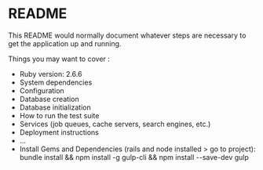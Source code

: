 # README

This README would normally document whatever steps are necessary to get the
application up and running.

Things you may want to cover :

* Ruby version: 2.6.6
* System dependencies
* Configuration
* Database creation
* Database initialization
* How to run the test suite
* Services (job queues, cache servers, search engines, etc.)
* Deployment instructions
* ...
* Install Gems and Dependencies (rails and node installed > go to project): bundle install && npm install -g gulp-cli && npm install --save-dev gulp
